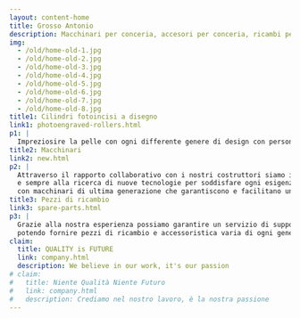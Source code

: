 ```yaml
---
layout: content-home
title: Grosso Antonio
description: Macchinari per conceria, accesori per conceria, ricambi per conceria, macchine usate per conceria.
img:
  - /old/home-old-1.jpg
  - /old/home-old-2.jpg
  - /old/home-old-3.jpg
  - /old/home-old-4.jpg
  - /old/home-old-5.jpg
  - /old/home-old-6.jpg
  - /old/home-old-7.jpg
  - /old/home-old-8.jpg
title1: Cilindri fotoincisi a disegno
link1: photoengraved-rollers.html
p1: |
  Impreziosire la pelle con ogni differente genere di design con personalizzazioni private e possibilità di ESCLUSIVA.
title2: Macchinari
link2: new.html
p2: |
  Attraverso il rapporto collaborativo con i nostri costruttori siamo in continua evoluzione
  e sempre alla ricerca di nuove tecnologie per soddisfare ogni esigenza e richiesta del Cliente,
  con macchinari di ultima generazione che garantiscono e facilitano un risultato migliore sul pellame.
title3: Pezzi di ricambio
link3: spare-parts.html
p3: |
  Grazie alla nostra esperienza possiamo garantire un servizio di supporto tecnico efficiente,
  potendo fornire pezzi di ricambio e accessoristica varia di ogni genere.
claim:
  title: QUALITY is FUTURE
  link: company.html
  description: We believe in our work, it's our passion
# claim:
#   title: Niente Qualità Niente Futuro
#   link: company.html
#   description: Crediamo nel nostro lavoro, è la nostra passione
---
```

